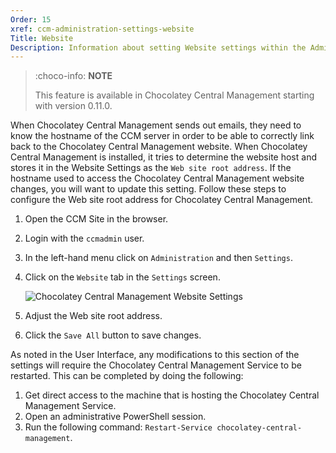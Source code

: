 ```yaml
---
Order: 15
xref: ccm-administration-settings-website
Title: Website
Description: Information about setting Website settings within the Administration Settings screen
---
```


> :choco-info: **NOTE**
>
> This feature is available in Chocolatey Central Management starting with version 0.11.0.

When Chocolatey Central Management sends out emails, they need to know the hostname of the CCM server in order to be able to correctly link back to the Chocolatey Central Management website. When Chocolatey Central Management is installed, it tries to determine the website host and stores it in the Website Settings as the `Web site root address`. If the hostname used to access the Chocolatey Central Management website changes, you will want to update this setting. Follow these steps to configure the Web site root address for Chocolatey Central Management.

1. Open the CCM Site in the browser.
1. Login with the `ccmadmin` user.
1. In the left-hand menu click on `Administration` and then `Settings`.
1. Click on the `Website` tab in the `Settings` screen.

    ![Chocolatey Central Management Website Settings](/assets/images/ccm/setup/website/website-settings.png)

1. Adjust the Web site root address.
1. Click the `Save All` button to save changes.

As noted in the User Interface, any modifications to this section of the settings will require the Chocolatey Central Management Service to be restarted.  This can be completed by doing the following:

1. Get direct access to the machine that is hosting the Chocolatey Central Management Service.
1. Open an administrative PowerShell session.
1. Run the following command: `Restart-Service chocolatey-central-management`.

